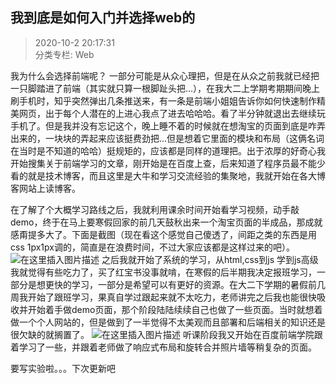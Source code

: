 ## 我到底是如何入门并选择web的
> 2020-10-2 20:17:31 
<br>分类专栏: Web 

我为什么会选择前端呢？ 一部分可能是从众心理把，但是在从众之前我就已经把一只脚踏进了前端（其实就只算一根脚趾头把...），在我大二上学期考期期间晚上刷手机时，知乎突然弹出几条推送来，有一条是前端小姐姐告诉你如何快速制作精美网页，出于每个人潜在的上进心我点了进去哈哈哈。看了半分钟就退出去继续玩手机了。但是我并没有忘记这个，晚上睡不着的时候就在想淘宝的页面到底是咋弄出来的，一块块的弄起来应该挺费劲把...但是想着它里面的模块和布局（这俩名词在当时是不知道的哈哈）挺规矩的，应该都是同样的道理把。出于浓厚的好奇心我开始搜集关于前端学习的文章，刚开始是在百度上查，后来知道了程序员最不能少看的就是技术博客，而且这里是大牛和学习交流经验的集聚地，我就开始在各大博客网站上读博客。

在了解了个大概学习路线之后，我就利用课余时间开始看学习视频，动手敲demo，终于在马上要寒假回家的前几天鼓秋出来一个淘宝页面的半成品，那成就感甭提多大了。下面是截图（现在看这个感觉自己傻透了，间距之类的东西是用css 1px1px调的，简直是在浪费时间，不过大家应该都是这样过来的吧）。
![在这里插入图片描述](https://img-blog.csdnimg.cn/20201120210602419.png?x-oss-process=image/watermark,type_ZmFuZ3poZW5naGVpdGk,shadow_10,text_aHR0cHM6Ly9ibG9nLmNzZG4ubmV0L3FxXzQ2MzYzNzkw,size_16,color_FFFFFF,t_70#pic_center)
之后我就开始了系统的学习，从html,css到js 学到js高级我就觉得有些吃力了，买了红宝书没事就啃，在寒假的后半期我决定报班学习，一部分是想更快的学习，一部分是希望可以有更好的资源。在大二下学期的暑假前几周我开始了跟班学习，果真自学过跟起来就不太吃力，老师讲完之后我也能很快吸收并开始着手做demo页面，那个阶段陆陆续续自己也做了一些页面。当时就想着做一个个人网站的，但是做到了一半觉得不太美观而且部署和后端相关的知识还是很欠缺的就搁置了。
![在这里插入图片描述](https://img-blog.csdnimg.cn/2020112021161093.png?x-oss-process=image/watermark,type_ZmFuZ3poZW5naGVpdGk,shadow_10,text_aHR0cHM6Ly9ibG9nLmNzZG4ubmV0L3FxXzQ2MzYzNzkw,size_16,color_FFFFFF,t_70#pic_center)
听课阶段我又开始在百度前端学院跟着学习了一些，并跟着老师做了响应式布局和旋转合并照片墙等稍复杂的页面。

要写实验啦。。。下次更新吧